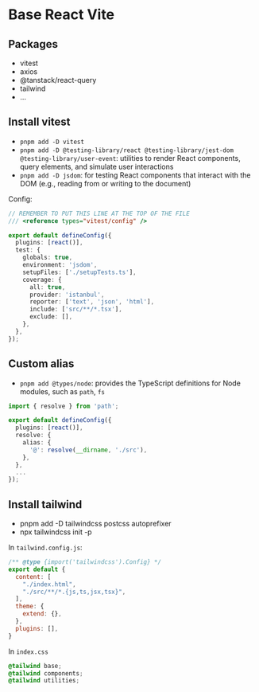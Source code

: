 # Base React Vite

## Packages

- vitest
- axios
- @tanstack/react-query
- tailwind
- ...

## Install vitest

- `pnpm add -D vitest`
- `pnpm add -D @testing-library/react @testing-library/jest-dom @testing-library/user-event`: utilities to render React components, query elements, and simulate user interactions
- `pnpm add -D jsdom`: for testing React components that interact with the DOM (e.g., reading from or writing to the document)

Config:

```ts
// REMEMBER TO PUT THIS LINE AT THE TOP OF THE FILE
/// <reference types="vitest/config" />

export default defineConfig({
  plugins: [react()],
  test: {
    globals: true,
    environment: 'jsdom',
    setupFiles: ['./setupTests.ts'],
    coverage: {
      all: true,
      provider: 'istanbul',
      reporter: ['text', 'json', 'html'],
      include: ['src/**/*.tsx'],
      exclude: [],
    },
  },
});
```

## Custom alias

- `pnpm add @types/node`: provides the TypeScript definitions for Node modules, such as `path`, `fs`

```ts
import { resolve } from 'path';

export default defineConfig({
  plugins: [react()],
  resolve: {
    alias: {
      '@': resolve(__dirname, './src'),
    },
  },
  ...
});
```

## Install tailwind

- pnpm add -D tailwindcss postcss autoprefixer
- npx tailwindcss init -p

In `tailwind.config.js`:

```js
/** @type {import('tailwindcss').Config} */
export default {
  content: [
    "./index.html",
    "./src/**/*.{js,ts,jsx,tsx}",
  ],
  theme: {
    extend: {},
  },
  plugins: [],
}
```

In `index.css`

```css
@tailwind base;
@tailwind components;
@tailwind utilities;
```
